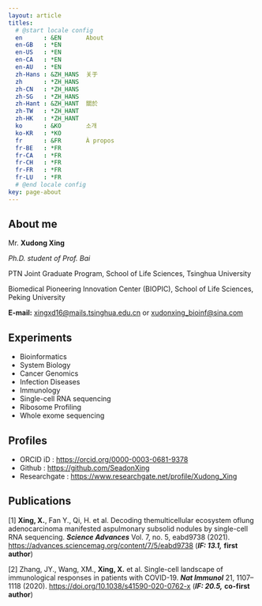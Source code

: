 ```yaml
---
layout: article
titles:
  # @start locale config
  en      : &EN       About
  en-GB   : *EN
  en-US   : *EN
  en-CA   : *EN
  en-AU   : *EN
  zh-Hans : &ZH_HANS  关于
  zh      : *ZH_HANS
  zh-CN   : *ZH_HANS
  zh-SG   : *ZH_HANS
  zh-Hant : &ZH_HANT  關於
  zh-TW   : *ZH_HANT
  zh-HK   : *ZH_HANT
  ko      : &KO       소개
  ko-KR   : *KO
  fr      : &FR       À propos
  fr-BE   : *FR
  fr-CA   : *FR
  fr-CH   : *FR
  fr-FR   : *FR
  fr-LU   : *FR
  # @end locale config
key: page-about
---
```


## About me
Mr. __Xudong Xing__

*Ph.D. student of Prof. Bai*

PTN Joint Graduate Program, School of Life Sciences, Tsinghua University

Biomedical Pioneering Innovation Center (BIOPIC), School of Life Sciences, Peking University

__E-mail:__ <xingxd16@mails.tsinghua.edu.cn> or <xudonxing_bioinf@sina.com>

## Experiments
- Bioinformatics
- System Biology
- Cancer Genomics
- Infection Diseases
- Immunology
- Single-cell RNA sequencing
- Ribosome Profiling
- Whole exome sequencing

## Profiles
- ORCID iD     : <https://orcid.org/0000-0003-0681-9378>
- Github       : <https://github.com/SeadonXing>
- Researchgate : <https://www.researchgate.net/profile/Xudong_Xing>

## Publications
[1]  __Xing, X.__, Fan Y., Qi, H. et al. Decoding themulticellular ecosystem oflung adenocarcinoma manifested aspulmonary subsolid nodules by single-cell RNA sequencing. *__Science Advances__* Vol. 7, no. 5, eabd9738 (2021). <https://advances.sciencemag.org/content/7/5/eabd9738> (__*IF: 13.1,*__ __first author__)

[2] Zhang, JY., Wang, XM., __Xing, X.__ et al. Single-cell landscape of immunological responses in patients with COVID-19. *__Nat Immunol__* 21, 1107–1118 (2020). <https://doi.org/10.1038/s41590-020-0762-x> (__*IF: 20.5,*__ __co-first author__)
